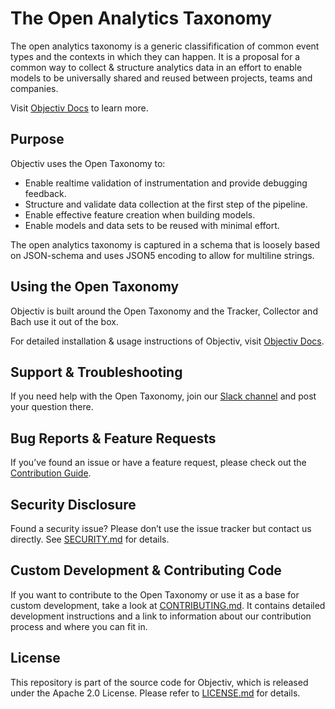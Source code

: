 # The Open Analytics Taxonomy

The open analytics taxonomy is a generic classifification of common event types and the contexts in which they can happen. It is a proposal for a common way to collect & structure analytics data in an effort to enable models to be universally shared and reused between projects, teams and companies.

Visit [Objectiv Docs](https://objectiv.io/docs/taxonomy/) to learn more.

## Purpose

Objectiv uses the Open Taxonomy to:
* Enable realtime validation of instrumentation and provide debugging feedback.
* Structure and validate data collection at the first step of the pipeline.
* Enable effective feature creation when building models.
* Enable models and data sets to be reused with minimal effort.

The open analytics taxonomy is captured in a schema that is loosely based on JSON-schema and uses JSON5 encoding to allow for multiline strings. 

## Using the Open Taxonomy
Objectiv is built around the Open Taxonomy and the Tracker, Collector and Bach use it out of the box.

For detailed installation & usage instructions of Objectiv, visit [Objectiv Docs](https://www.objectiv.io/docs).

## Support & Troubleshooting
If you need help with the Open Taxonomy, join our [Slack channel](https://objectiv.io/join-slack/) and post your question there. 

## Bug Reports & Feature Requests
If you’ve found an issue or have a feature request, please check out the [Contribution Guide](https://objectiv.io/docs/home/the-project/contribute/).

## Security Disclosure
Found a security issue? Please don’t use the issue tracker but contact us directly. See [SECURITY.md](../SECURITY.md) for details.

## Custom Development & Contributing Code
If you want to contribute to the Open Taxonomy or use it as a base for custom development, take a look at [CONTRIBUTING.md](CONTRIBUTING.md). It contains detailed development instructions and a link to information about our contribution process and where you can fit in.

## License
This repository is part of the source code for Objectiv, which is released under the Apache 2.0 License. Please refer to [LICENSE.md](../LICENSE.md) for details.
